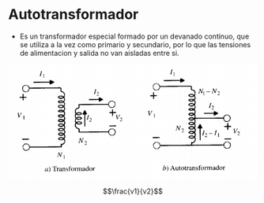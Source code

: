 # Autotransformador
+ Es un transformador especial formado por un devanado continuo, que se utiliza a la vez como 
primario y secundario, por lo que las tensiones de alimentacion y salida no van aisladas entre si.

![Autotransformador](imagenes/autotransformador1.png)

$$\frac{v1}{v2}$$
